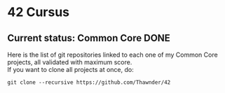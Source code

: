 # 42 Cursus

## Current status: Common Core DONE

Here is the list of git repositories linked to each one of my Common Core projects, all validated with maximum score. </br>
If you want to clone all projects at once, do:

```
git clone --recursive https://github.com/Thawnder/42
```
